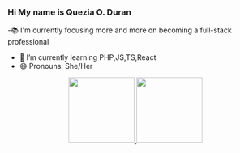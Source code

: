 ### Hi My name is Quezia O. Duran


 -📚 I'm currently focusing more and more on becoming a full-stack professional
- 🌱 I’m currently learning PHP,JS,TS,React
- 😄 Pronouns: She/Her
<div align="center">
  <a href="https://github.com/Zia3k4">
  <img height="130em" src="https://github-readme-stats.vercel.app/api?username=Zia3k4&show_icons=true&theme=tokyonight&include_all_commits=true&count_private=true"/>
  <img height="130em" src="https://github-readme-stats.vercel.app/api/top-langs/?username=Zia3k4&layout=compact&langs_count=7&theme=synthwave"/>
</div>
